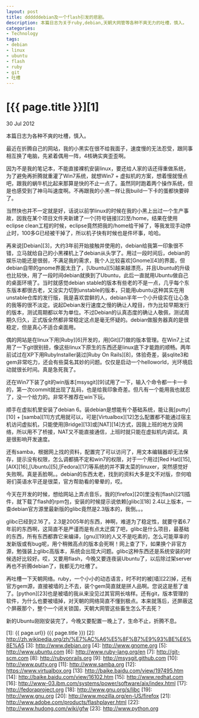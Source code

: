 ```yaml
---
layout: post
title: ddddddebian及一个flash引发的悲剧。
description: 本篇日志为关于ruby,debian,天朝大网管等各种不爽无力的吐槽，慎入。
categories:
- Technology
tags:
- debian
- linux
- ubuntu
- flash
- ruby
- git
- 吐槽
---
```


# [{{ page.title }}][1]

30 Jul 2012

本篇日志为各种不爽的吐槽，慎入。

最近在折腾自己的网站，我的小黑实在很不给我面子，速度慢的无法忍受，跟同事相互换了电脑，先紧着偶用一阵，4核确实爽歪歪啊。

因为不是我的笔记本，不能直接裸机安装linux，要还给人家的话还得重做系统，为了避免再折腾就重灌了Win7系统，就想Win7 + 虚拟机的方案，想着慢就慢点吧，跟我的蜗牛机比起来那算是快的不止一点了。虽然同时跑着两个操作系统，但是也感受到了神马叫速度啊。不再跟我的小黑一样让我build一下卡的蛋都快要碎了。

当然快也并不一定就是好，话说以前学linux的时候在我的小黑上出过一个生产事故，因我在某个项目文件夹新建了一个[符号链接][2]至/home，结果在使用eclipse clean工程的时候，eclipse竟然把我的/home给干掉了，等我发现手动停止时，100多G已经被干掉了，所以机子快有时候也是件坏事，哈哈。

再来说[Debian][3]，大约3年前开始接触并使用的，debian给我第一印象很不错，立马就给自己的小黑裸机上了debian从头学了。用过一段时间后，debian的娱乐功能还是很弱，不满足我的需求，我个人比较喜欢[Gnome][4]的界面，但debian自带的gnome界面太丑了，[Ubuntu][5]越来越漂亮，并且Ubuntu的升级也比较快，用了一段时间debian就换到了Ubuntu，此后一直就用Ubuntu做自己的桌面环境了。当时就感觉debian stable的版本有些老的不是一点，几乎每个东东版本都很古老，又没实力切到unstable的版本，只能用ubuntu这种其实在用unstable仓库的发行版，我是喜欢尝鲜的人，debian半年一个小升级实在让心急的我等的很不淡定。说起Debian发行速度之慢的确让人瞠目，作为比较早期发行的版本，测试周期都以年为单位。不过Debian的认真态度的确让人敬佩，测试周期久归久，正式版全然都非常稳定这点是毫无怀疑的。debian做服务器真的是很稳定，但是真心不适合桌面用。

偶的网站是在linux下用[Ruby][6]开发的，用[Git][7]做的版本管理。在Win7上试用了一下git很别扭，像这些linux下原生的东西还是linux底下才能跑的顺畅。两年前试过在XP下用RubyInstaller装过[Ruby On Rails][8]，体验奇差，装sqlite3和gem非常吃力，还会有些莫名其妙的问题。仅仅是启动一个helloworld，光环境启动就很长时间。真是急死我了。

还在Win7下装了git的win版本[msysgit][9]试用了一下，输入个命令都一卡一卡的，第一次commit就出现了乱码，也是给我印象奇差。但凡有一个能用我也就忍了，没一个给力的。非常不推荐在win下玩。

顺手在虚拟机里安装了debian 6。装debian是想能有个基础系统，能让我[putty][10] + [samba][11]方式用就可以，可是[Virtualbox][12]怎么配置都不能通过宿主机访问虚拟机，只能使用[Bridge][13]或[NAT][14]方式，因我上班的地方没网络，所以用不了桥接，NAT又不能直接通信，上班时就只能在虚拟机内调试。真是很影响开发速度。

还有samba，根据网上找的资料，配置完了可以访问了，用文本编辑器却无法保存，提示没有权限，怎么调都搞不定和win7的权限，对于一个用过[Red Hat][15],[AIX][16],[Ubuntu][5],[Fedora][17]等系统的并不算太菜的linuxer，突然感觉好失败啊。真是丢脸啊。。debian的东西太老，找到的资料大多是文不对版，奈何咱哥们英语水平还是很菜，官方帮助看的晕晕的，哎。

今天在开发的时候，想给网站上弄点音乐，我的[firefox][20]里没有[flash][21]插件，就下载了flash的rpm包，安装的时候提示说依赖[glibc][18] 2.4以上版本，一查debian官方源里最新版的glibc竟然是2.3版本的，我倒。。。

glibc已经到2.16了。2.3是2005年的东西，神啊，难道为了稳定性，就要守着6.7年前的东西啊，这简直不是严谨而是有点太迂腐了吧，glibc是什么项目，最基础的东西，所有东西都靠它来编译，[gnu][19]的人又不是吃素的，怎么可能草率的发新版或有bug呢，用个稍微高点的版本会死啊！网上查了下，如果换个非官方源，勉强装上glibc高版本，系统会出现大问题。glibc这种东西还是系统安装的时候选好比较好。哎，又要用flash，今晚又要连夜装Ubuntu了，以后除过架server再也不折腾debian了，我都无力吐槽了。

再吐槽一下天朝网络。ruby，一个小小的动态语言，时不时的被[墙][22]掉，还有官方gem源，直接被墙的上不去，装个gem简直就是拼人品啊。您说这是惹了谁了。[python][23]也是被墙的我从来没见过其官网长啥样。还有git，版本管理的软件，为什么也要被墙掉，对天朝的网络简直不懂到极点。本来就落后，还屏蔽这个屏蔽那个，整个一个闭关锁国，天朝大网管这些畜生怎么不去死？

新的Ubuntu刚刚安装完了，今晚又要配置一晚上了，生命不止，折腾不息。


[1]:    {{ page.url}}  ({{ page.title }})
[2]: http://zh.wikipedia.org/zh/%E7%AC%A6%E5%8F%B7%E9%93%BE%E6%8E%A5
[3]: http://www.debian.org
[4]: http://www.gnome.org
[5]: http://www.ubuntu.com
[6]: http://www.ruby-lang.org/en
[7]: http://git-scm.com
[8]: http://rubyonrails.org
[9]: http://msysgit.github.com
[10]: http://www.putty.org
[11]: http://www.samba.org
[12]: https://www.virtualbox.org
[13]: http://baike.baidu.com/view/197495.htm
[14]: http://baike.baidu.com/view/16102.htm
[15]: http://www.redhat.com
[16]: http://www-03.ibm.com/systems/power/software/aix/index.html
[17]: http://fedoraproject.org
[18]: http://www.gnu.org/s/libc
[19]: http://www.gnu.org
[20]: http://www.mozilla.org/en-US/firefox
[21]: http://www.adobe.com/products/flashplayer.html
[22]: http://www.hudong.com/wiki/gfw
[23]: http://www.python.org
